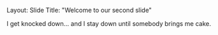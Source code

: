 Layout: Slide
Title: "Welcome to our second slide"


I get knocked down... and I stay down until somebody brings me cake. 
